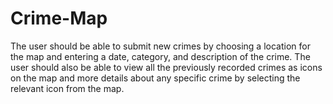 # Crime-Map
The user should be able to submit new crimes by choosing a location for the map and entering a date, category, and description of the crime. The user should also be able to view all the previously recorded crimes as icons on the map and more details about any specific crime by selecting the relevant icon from the map.
